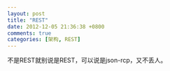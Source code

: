 ```yaml
---
layout: post
title: "REST"
date: 2012-12-05 21:36:38 +0800
comments: true
categories: [架构, REST]
---
```


不是REST就别说是REST，可以说是json-rcp，又不丢人。
